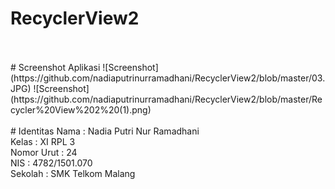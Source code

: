 # RecyclerView2
<br>
<br>
# Screenshot Aplikasi
![Screenshot] (https://github.com/nadiaputrinurramadhani/RecyclerView2/blob/master/03.JPG)
![Screenshot] (https://github.com/nadiaputrinurramadhani/RecyclerView2/blob/master/Recycler%20View%202%20(1).png)
<br>
<br> 
# Identitas 
Nama : Nadia Putri Nur Ramadhani <br>
Kelas : XI RPL 3 <br>
Nomor Urut : 24 <br>
NIS : 4782/1501.070 <br>
Sekolah : SMK Telkom Malang <br>
